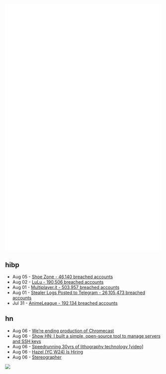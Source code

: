 ![Metrics](https://raw.githubusercontent.com/phixion/phixion/master/metrics.svg)

## hibp

<!--
for https://github.com/phixion/phixion/blob/main/.github/workflows/feeds.yml
-->
<!--START_SECTION:haveibeenpwnd-->
- Aug 05 - [Shoe Zone - 46,140 breached accounts](https://haveibeenpwned.com/PwnedWebsites#ShoeZone)
- Aug 02 - [LuLu - 190,506 breached accounts](https://haveibeenpwned.com/PwnedWebsites#LuLu)
- Aug 01 - [Multiplayer.it - 503,957 breached accounts](https://haveibeenpwned.com/PwnedWebsites#MultiplayerIt)
- Aug 01 - [Stealer Logs Posted to Telegram - 26,105,473 breached accounts](https://haveibeenpwned.com/PwnedWebsites#TelegramStealerLogs)
- Jul 31 - [AnimeLeague - 192,134 breached accounts](https://haveibeenpwned.com/PwnedWebsites#AnimeLeague)
<!--END_SECTION:haveibeenpwnd-->

## hn

<!--
for https://github.com/phixion/phixion/blob/main/.github/workflows/feeds.yml
-->
<!--START_SECTION:hn-->
- Aug 06 - [We’re ending production of Chromecast](https://blog.google/products/google-nest/chromecast-history/)
- Aug 06 - [Show HN: I built a simple, open-source tool to manage servers and SSH keys](https://github.com/d3witt/viking)
- Aug 06 - [Speedrunning 30yrs of lithography technology [video]](https://www.youtube.com/watch?v=RuVS7MsQk4Y)
- Aug 06 - [Hazel (YC W24) Is Hiring](https://www.ycombinator.com/companies/hazel-2/jobs/kw9CiUM-founding-engineer-full-stack-or-ai-ml)
- Aug 06 - [Stereographer](https://www.engineersneedart.com/stereographer/stereographer.html)
<!--END_SECTION:hn-->

<!--
for https://yhype.me
-->
![](https://hit.yhype.me/github/profile?user_id=13013670)
